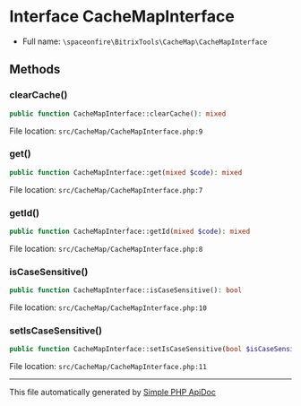# Interface CacheMapInterface

-   Full name: `\spaceonfire\BitrixTools\CacheMap\CacheMapInterface`

## Methods

### clearCache()

```php
public function CacheMapInterface::clearCache(): mixed
```

File location: `src/CacheMap/CacheMapInterface.php:9`

### get()

```php
public function CacheMapInterface::get(mixed $code): mixed
```

File location: `src/CacheMap/CacheMapInterface.php:7`

### getId()

```php
public function CacheMapInterface::getId(mixed $code): mixed
```

File location: `src/CacheMap/CacheMapInterface.php:8`

### isCaseSensitive()

```php
public function CacheMapInterface::isCaseSensitive(): bool
```

File location: `src/CacheMap/CacheMapInterface.php:10`

### setIsCaseSensitive()

```php
public function CacheMapInterface::setIsCaseSensitive(bool $isCaseSensitive): void
```

File location: `src/CacheMap/CacheMapInterface.php:11`

---

This file automatically generated by [Simple PHP ApiDoc](https://github.com/spaceonfire/simple-php-apidoc)
